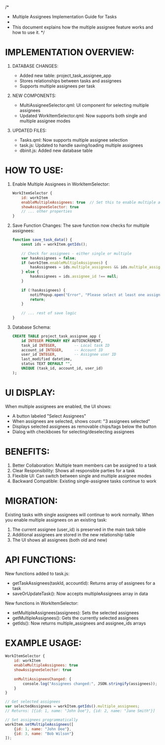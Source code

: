 /*
 * Multiple Assignees Implementation Guide for Tasks
 * 
 * This document explains how the multiple assignee feature works and how to use it.
 */

IMPLEMENTATION OVERVIEW:
=======================

1. DATABASE CHANGES:
   - Added new table: project_task_assignee_app
   - Stores relationships between tasks and assignees
   - Supports multiple assignees per task

2. NEW COMPONENTS:
   - MultiAssigneeSelector.qml: UI component for selecting multiple assignees
   - Updated WorkItemSelector.qml: Now supports both single and multiple assignee modes

3. UPDATED FILES:
   - Tasks.qml: Now supports multiple assignee selection
   - task.js: Updated to handle saving/loading multiple assignees
   - dbinit.js: Added new database table

HOW TO USE:
===========

1. Enable Multiple Assignees in WorkItemSelector:
   ```qml
   WorkItemSelector {
       id: workItem
       enableMultipleAssignees: true  // Set this to enable multiple assignees
       showAssigneeSelector: true
       // ... other properties
   }
   ```

2. Save Function Changes:
   The save function now checks for multiple assignees:
   ```javascript
   function save_task_data() {
       const ids = workItem.getIds();
       
       // Check for assignees - either single or multiple
       var hasAssignees = false;
       if (workItem.enableMultipleAssignees) {
           hasAssignees = ids.multiple_assignees && ids.multiple_assignees.length > 0;
       } else {
           hasAssignees = ids.assignee_id !== null;
       }
       
       if (!hasAssignees) {
           notifPopup.open("Error", "Please select at least one assignee", "error");
           return;
       }
       
       // ... rest of save logic
   }
   ```

3. Database Schema:
   ```sql
   CREATE TABLE project_task_assignee_app (
       id INTEGER PRIMARY KEY AUTOINCREMENT,
       task_id INTEGER,        -- Local task ID
       account_id INTEGER,     -- Account ID
       user_id INTEGER,        -- Assignee user ID
       last_modified datetime,
       status TEXT DEFAULT "",
       UNIQUE (task_id, account_id, user_id)
   );
   ```

UI DISPLAY:
===========

When multiple assignees are enabled, the UI shows:
- A button labeled "Select Assignees"
- When assignees are selected, shows count: "3 assignees selected"
- Displays selected assignees as removable chips/tags below the button
- Dialog with checkboxes for selecting/deselecting assignees

BENEFITS:
=========

1. Better Collaboration: Multiple team members can be assigned to a task
2. Clear Responsibility: Shows all responsible parties for a task
3. Flexible UI: Can switch between single and multiple assignee modes
4. Backward Compatible: Existing single-assignee tasks continue to work

MIGRATION:
==========

Existing tasks with single assignees will continue to work normally.
When you enable multiple assignees on an existing task:
1. The current assignee (user_id) is preserved in the main task table
2. Additional assignees are stored in the new relationship table
3. The UI shows all assignees (both old and new)

API FUNCTIONS:
==============

New functions added to task.js:
- getTaskAssignees(taskId, accountId): Returns array of assignees for a task
- saveOrUpdateTask(): Now accepts multipleAssignees array in data

New functions in WorkItemSelector:
- setMultipleAssignees(assignees): Sets the selected assignees
- getMultipleAssignees(): Gets the currently selected assignees
- getIds(): Now returns multiple_assignees and assignee_ids arrays

EXAMPLE USAGE:
==============

```qml
WorkItemSelector {
    id: workItem
    enableMultipleAssignees: true
    showAssigneeSelector: true
    
    onMultiAssigneesChanged: {
        console.log("Assignees changed:", JSON.stringify(assignees));
    }
}

// Get selected assignees
var selectedAssignees = workItem.getIds().multiple_assignees;
// Returns: [{id: 1, name: "John Doe"}, {id: 2, name: "Jane Smith"}]

// Set assignees programmatically
workItem.setMultipleAssignees([
    {id: 1, name: "John Doe"},
    {id: 3, name: "Bob Wilson"}
]);
```
